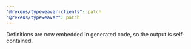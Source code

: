 ```yaml
---
"@rexeus/typeweaver-clients": patch
"@rexeus/typeweaver": patch
---
```


Definitions are now embedded in generated code, so the output is self-contained.
